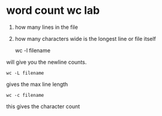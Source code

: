# word count wc lab

1. how many lines in the file

2. how many characters wide is the longest line or file itself

    wc -l filename

will give you the newline counts.

    wc -L filename

gives the max line length

    wc -c filename

this gives the character count
